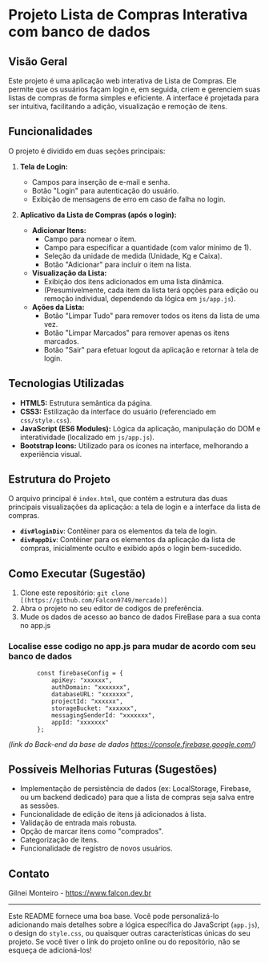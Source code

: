 # Projeto Lista de Compras Interativa com banco de dados

## Visão Geral

Este projeto é uma aplicação web interativa de Lista de Compras. 
Ele permite que os usuários façam login e, em seguida, criem e gerenciem suas listas de compras de forma simples e eficiente. 
A interface é projetada para ser intuitiva, facilitando a adição, visualização e remoção de itens.

## Funcionalidades

O projeto é dividido em duas seções principais:

1.  **Tela de Login:**
    * Campos para inserção de e-mail e senha.
    * Botão "Login" para autenticação do usuário.
    * Exibição de mensagens de erro em caso de falha no login.

2.  **Aplicativo da Lista de Compras (após o login):**
    * **Adicionar Itens:**
        * Campo para nomear o item.
        * Campo para especificar a quantidade (com valor mínimo de 1).
        * Seleção da unidade de medida (Unidade, Kg e Caixa).
        * Botão "Adicionar" para incluir o item na lista.
    * **Visualização da Lista:**
        * Exibição dos itens adicionados em uma lista dinâmica.
        * (Presumivelmente, cada item da lista terá opções para edição ou remoção individual, dependendo da lógica em `js/app.js`).
    * **Ações da Lista:**
        * Botão "Limpar Tudo" para remover todos os itens da lista de uma vez.
        * Botão "Limpar Marcados" para remover apenas os itens marcados.
        * Botão "Sair" para efetuar logout da aplicação e retornar à tela de login.

## Tecnologias Utilizadas

* **HTML5:** Estrutura semântica da página.
* **CSS3:** Estilização da interface do usuário (referenciado em `css/style.css`).
* **JavaScript (ES6 Modules):** Lógica da aplicação, manipulação do DOM e interatividade (localizado em `js/app.js`).
* **Bootstrap Icons:** Utilizado para os ícones na interface, melhorando a experiência visual.

## Estrutura do Projeto

O arquivo principal é `index.html`, que contém a estrutura das duas principais visualizações da aplicação: a tela de login e a interface da lista de compras.

* **`div#loginDiv`**: Contêiner para os elementos da tela de login.
* **`div#appDiv`**: Contêiner para os elementos da aplicação da lista de compras, inicialmente oculto e exibido após o login bem-sucedido.

## Como Executar (Sugestão)

1.  Clone este repositório: `git clone [(https://github.com/Falcon9749/mercado)]`
2.  Abra o projeto no seu editor de codigos de preferência.
3.  Mude os dados de acesso ao banco de dados FireBase para a sua conta no app.js
### Localise esse codigo no app.js para mudar de acordo com seu banco de dados
            const firebaseConfig = {
                apiKey: "xxxxxx",
                authDomain: "xxxxxxx",
                databaseURL: "xxxxxxx",
                projectId: "xxxxxx",
                storageBucket: "xxxxxx",
                messagingSenderId: "xxxxxxx",
                appId: "xxxxxxx"
            };

*(link do Back-end da base de dados https://console.firebase.google.com/)*

## Possíveis Melhorias Futuras (Sugestões)

* Implementação de persistência de dados (ex: LocalStorage, Firebase, ou um backend dedicado) para que a lista de compras seja salva entre as sessões.
* Funcionalidade de edição de itens já adicionados à lista.
* Validação de entrada mais robusta.
* Opção de marcar itens como "comprados".
* Categorização de itens.
* Funcionalidade de registro de novos usuários.

## Contato

Gilnei Monteiro - https://www.falcon.dev.br

---

Este README fornece uma boa base. Você pode personalizá-lo adicionando mais detalhes sobre a lógica específica do JavaScript (`app.js`), 
o design do `style.css`, ou quaisquer outras características únicas do seu projeto. Se você tiver o link do projeto online ou do repositório, não se esqueça de adicioná-los!
